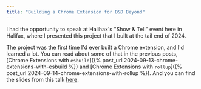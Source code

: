 ```yaml
---
title: "Building a Chrome Extension for D&D Beyond"
---
```


I had the opportunity to speak at Halihax's "Show & Tell" event here in Halifax, where I presented this project that I built at the tail end of 2024.

The project was the first time I'd ever built a Chrome extension, and I'd learned a lot. You can read about some of that in the previous posts, [Chrome Extensions with `esbuild`]({% post_url 2024-09-13-chrome-extensions-with-esbuild %}) and [Chrome Extensions with `rollup`]({% post_url 2024-09-14-chrome-extensions-with-rollup %}). And you can find the slides from this talk [here](/presentations/beyond-legacy?showNotes=true).
